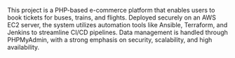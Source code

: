This project is a PHP-based e-commerce platform that enables users to book tickets for buses, trains, and flights. Deployed securely on an AWS EC2 server, the system utilizes automation tools like Ansible, Terraform, and Jenkins to streamline CI/CD pipelines. Data management is handled through PHPMyAdmin, with a strong emphasis on security, scalability, and high availability.

